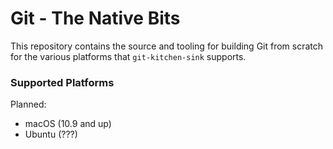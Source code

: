 # Git - The Native Bits

This repository contains the source and tooling for building Git from scratch for the various platforms that `git-kitchen-sink` supports.

### Supported Platforms

Planned:

 - macOS (10.9 and up)
 - Ubuntu (???)


